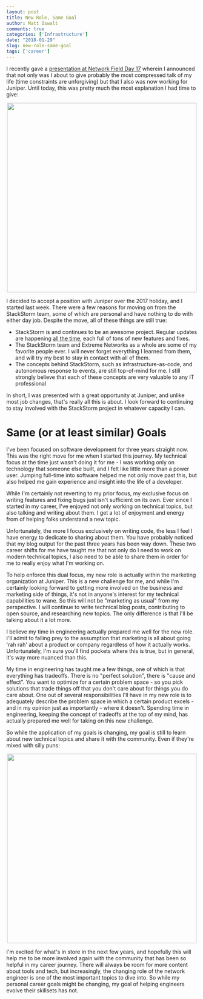 ```yaml
---
layout: post
title: New Role, Same Goal
author: Matt Oswalt
comments: true
categories: ['Infrastructure']
date: "2018-01-29"
slug: new-role-same-goal
tags: ['career']
---
```



I recently gave a [presentation at Network Field Day 17](https://vimeo.com/252900298) wherein I announced that not only was I about to give probably the most compressed talk of my life (time constraints are unforgiving) but that I also was now working for Juniper. Until today, this was pretty much the most explanation I had time to give:

<div style="text-align:center;"><a href="/assets/2018/01/short_form.png"><img src="/assets/2018/01/short_form.png" width="500" ></a></div>

I decided to accept a position with Juniper over the 2017 holiday, and I started last week. There were a few reasons for moving on from the StackStorm team, some of which are personal and have nothing to do with either day job. Despite the move, all of these things are still true:

- StackStorm is and continues to be an awesome project. Regular updates are happening [all the time](https://stackstorm.com/2018/01/25/new-year-new-stackstorm-v2-6-released/), each full of tons of new features and fixes.
- The StackStorm team and Extreme Networks as a whole are some of my favorite people ever. I will never forget everything I learned from them, and will try my best to stay in contact with all of them.
- The concepts behind StackStorm, such as infrastructure-as-code, and autonomous response to events, are still top-of-mind for me. I still strongly believe that each of these concepts are very valuable to any IT professional

In short, I was presented with a great opportunity at Juniper, and unlike most job changes, that's really all this is about. I look forward to continuing to stay involved with the StackStorm project in whatever capacity I can.

# Same (or at least similar) Goals

I've been focused on software development for three years straight now. This was the right move for me when I started this journey. My technical focus at the time just wasn't doing it for me - I was working only on technology that someone else built, and I felt like little more than a power user. Jumping full-time into software helped me not only move past this, but also helped me gain experience and insight into the life of a developer.

While I'm certainly not reverting to my prior focus, my exclusive focus on writing features and fixing bugs just isn't sufficient on its own. Ever since I started in my career, I've enjoyed not only working on technical topics, but also talking and writing about them. I get a lot of enjoyment and energy from of helping folks understand a new topic.

Unfortunately, the more I focus exclusively on writing code, the less I feel I have energy to dedicate to sharing about them. You have probably noticed that my blog output for the past three years has been way down. These two career shifts for me have taught me that not only do I need to work on modern technical topics, I also need to be able to share them in order for me to really enjoy what I'm working on.

To help enforce this dual focus, my new role is actually within the marketing organization at Juniper. This is a new challenge for me, and while I'm certainly looking forward to getting more involved on the business and marketing side of things, it's not in anyone's interest for my technical capabilities to wane. So this will not be "marketing as usual" from my perspective. I will continue to write technical blog posts, contributing to open source, and researching new topics. The only difference is that I'll be talking about it a lot more.

I believe my time in engineering actually prepared me well for the new role. I'll admit to falling prey to the assumption that marketing is all about going 'rah rah' about a product or company regardless of how it actually works. Unfortunately, I'm sure you'll find pockets where this is true, but in general, it's way more nuanced than this.

My time in engineering has taught me a few things, one of which is that everything has tradeoffs. There is no "perfect solution", there is "cause and effect". You want to optimize for a certain problem space - so you pick solutions that trade things off that you don't care about for things you do care about. One out of several responsibilities I'll have in my new role is to adequately describe the problem space in which a certain product excels - and in my opinion just as importantly - where it doesn't. Spending time in engineering, keeping the concept of tradeoffs at the top of my mind, has actually prepared me well for taking on this new challenge.

So while the application of my goals is changing, my goal is still to learn about new technical topics and share it with the community. Even if they're mixed with silly puns:

<div style="text-align:center;"><a href="/assets/2018/01/nfd_talk.png"><img src="/assets/2018/01/nfd_talk.png" width="500" ></a></div>

I'm excited for what's in store in the next few years, and hopefully this will help me to be more involved again with the community that has been so helpful in my career journey. There will always be room for more content about tools and tech, but increasingly, the changing role of the network engineer is one of the most important topics to dive into. So while my personal career goals might be changing, my goal of helping engineers evolve their skillsets has not.
